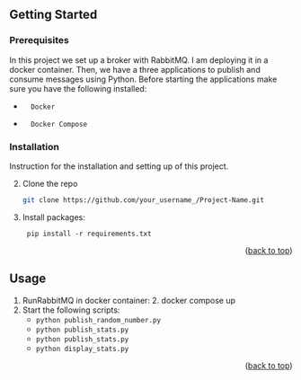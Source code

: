 <!-- GETTING STARTED -->
## Getting Started

### Prerequisites

 In this project we set up a broker with RabbitMQ. I am deploying it in a docker container.
 Then, we have a three applications to publish and consume messages using Python. 
 Before starting the applications make sure you have the following installed:
- ```
    Docker
    ```  
- ```
    Docker Compose
    ```
### Installation

Instruction for the installation and setting up of this project.

2. Clone the repo
   ```sh
   git clone https://github.com/your_username_/Project-Name.git
   ```
3. Install packages:
   ```
    pip install -r requirements.txt
   ```

<p align="right">(<a href="#readme-top">back to top</a>)</p>

## Usage
1. RunRabbitMQ in docker container:
   2. docker compose up
3. Start the following scripts:
   -  ```python publish_random_number.py```    
   -  ```python publish_stats.py  ```
   -  ```python publish_stats.py  ``` 
   - ```python display_stats.py  ```
<p align="right">(<a href="#readme-top">back to top</a>)</p>


